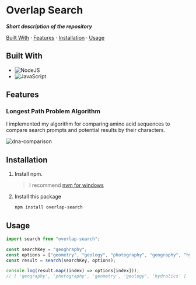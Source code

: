 # Overlap Search
***Short description of the repository***

[Built With](#built-with) · [Features](#features) · [Installation](#installation) · [Usage](#usage)

## Built With
- ![NodeJS](https://img.shields.io/badge/node.js-6DA55F?style=for-the-badge&logo=node.js&logoColor=white)
- ![JavaScript](https://img.shields.io/badge/javascript-%23323330.svg?style=for-the-badge&logo=javascript&logoColor=%23F7DF1E)

## Features

### Longest Path Problem Algorithm
I implemented my algorithm for comparing amino acid sequences to compare search prompts and potential results by their characters.  

![dna-comparison](https://camo.githubusercontent.com/b6f694e250eedceaa5f6f23941fc40e4e81ebf4afab995bb596e80c5e639652f/68747470733a2f2f6d656469612e737072696e6765726e61747572652e636f6d2f6c773638352f737072696e6765722d7374617469632f696d6167652f61727425334131302e313138362532467331333035392d3032302d30323135372d322f4d656469614f626a656374732f31333035395f323032305f323135375f466967385f48544d4c2e706e67)

## Installation
1. Install npm.
    > I recommend [nvm for windows](https://github.com/coreybutler/nvm-windows)

2. Install this package
    ```sh
    npm install overlap-search
    ```

## Usage
```js
import search from "overlap-search";

const searchKey = "geoghraphy";
const options = ["geometry", "geology", "photography", "geography", "hydrolics"];
const result = search(searchKey, options);

console.log(result.map((index) => options[index])); 
// [ 'geography', 'photography', 'geometry', 'geology', 'hydrolics' ]
```
